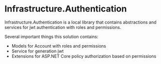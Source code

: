 # Infrastructure.Authentication

Infrastructure.Authentication is a local library that contains abstractions and services for jwt authentication with
roles and permissions.

Several important things this solution contains:
* Models for Account with roles and permissions
* Service for generation jwt
* Extensions for ASP.NET Core policy authorization based on permissions
